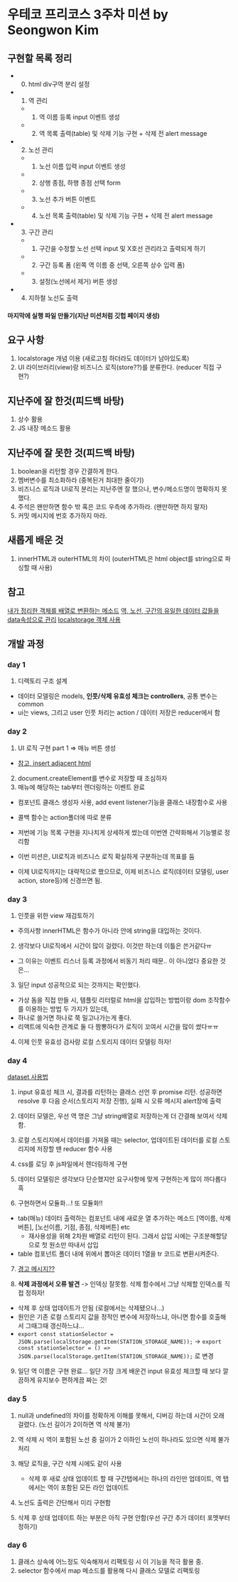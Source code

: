 # 우테코 프리코스 3주차 미션 by Seongwon Kim

## 구현할 목록 정리
- 0. html div구역 분리 설정
    

- 1. 역 관리 
    - 1. 역 이름 등록 input 이벤트 생성
    - 2. 역 목록 출력(table) 및 삭제 기능 구현 + 삭제 전 alert message

- 2. 노선 관리
    - 1. 노선 이름 입력 input 이벤트 생성
    - 2. 상행 종점, 하행 종점 선택 form
    - 3. 노선 추가 버튼 이벤트
    - 4. 노선 목록 출력(table) 및 삭제 기능 구현 + 삭제 전 alert message

- 3. 구간 관리
    - 1. 구간을 수정할 노선 선택 input 및 X호선 관리라고 출력되게 하기
    - 2. 구간 등록 폼 (왼쪽 역 이름 중 선택, 오른쪽 상수 입력 폼)
    - 3. 설정(노선에서 제거) 버튼 생성
    
- 4. 지하철 노선도 출력


#### 마지막에 실행 파일 만들기(지난 미션처럼 깃헙 페이지 생성)

## 요구 사항
1. localstorage 개념 이용 (새로고침 하더라도 데이터가 남아있도록)
2. UI 라이브러리(view)랑 비즈니스 로직(store??)를 분류한다. (reducer 직접 구현?)

## 지난주에 잘 한것(피드백 바탕)
1. 상수 활용
2. JS 내장 메소드 활용

## 지난주에 잘 못한 것(피드백 바탕)
1. boolean을 리턴할 경우 간결하게 한다.
2. 멤버변수를 최소화하라 (중복된거 최대한 줄이기)
3. 비즈니스 로직과 UI로직 분리는 지난주엔 잘 했으나, 변수/메소드명이 명확하지 못했다.
4. 주석은 왠만하면 함수 밖 혹은 코드 우측에 추가하라. (왠만하면 하지 말자)
5. 커밋 메시지에 번호 추가하지 마라.

## 새롭게 배운 것
1. innerHTML과 outerHTML의 차이 (outerHTML은 html object를 string으로 파싱할 때 사용)

## 참고
[내가 정리한 객체를 배열로 변환하는 메소드](https://blog.naver.com/kodewithamy/222139550359)
[역, 노선, 구간의 유일한 데이터 값들을 data속성으로 관리](https://developer.mozilla.org/ko/docs/Learn/HTML/Howto/%EB%8D%B0%EC%9D%B4%ED%84%B0_%EC%86%8D%EC%84%B1_%EC%82%AC%EC%9A%A9%ED%95%98%EA%B8%B0)
[localstorage 객체 사용](https://developer.mozilla.org/ko/docs/Web/API/Window/localStorage)

## 개발 과정

### day 1
1. 디렉토리 구조 설계
  - 데이터 모델링은 models, **인풋/삭제 유효성 체크는 controllers**, 공통 변수는 common
  - ui는 views, 그리고 user 인풋 처리는 action / 데이터 저장은 reducer에서 함

### day 2
1. UI 로직 구현 part 1 => 매뉴 버튼 생성
  - [참고, insert adjacent html](https://developer.mozilla.org/ko/docs/Web/API/Element/insertAdjacentHTML)

2. document.createElement를 변수로 저장할 때 조심하자
3. 매뉴에 해당하는 tab부터 렌더링하는 이벤트 완료
  - 컴포넌트 클래스 생성자 사용, add event listener기능을 클래스 내장함수로 사용
  - 콜백 함수는 action폴더에 따로 분류

- 저번에 기능 목록 구현을 지나치게 상세하게 썼는데 이번엔 간략화해서 기능별로 정리함
- 이번 미션은, UI로직과 비즈니스 로직 확실하게 구분하는데 목표를 둠
- 이제 UI로직까지는 대략적으로 짰으므로, 이제 비즈니스 로직(데이터 모델링, user action, store등)에 신경쓰면 됨.

### day 3
1. 인풋을 위한 view 재검토하기
  - 주의사항 innerHTML은 함수가 아니라 안에 string을 대입하는 것이다.

2. 생각보다 UI로직에서 시간이 많이 걸렸다. 이것만 하는데 이틀은 쓴거같다ㅠ
  - 그 이유는 이벤트 리스너 등록 과정에서 비동기 처리 때문.. 이 아니었다 중요한 것은...

3. 일단 input 성공적으로 되는 것까지는 확인했다.
  - 가상 돔을 직접 만들 시, 템플릿 리터럴로 html을 삽입하는 방법이랑 dom 조작함수를 이용하는 방법 두 가지가 있는데,
  - 하나로 쓸거면 하나로 쭉 밀고나가는게 좋다.
  - 리액트에 익숙한 관계로 둘 다 짬뽕하다가 로직이 꼬여서 시간을 많이 썼다ㅠㅠ

4. 이제 인풋 유효성 검사랑 로컬 스토리지 데이터 모델링 하자!

### day 4
[dataset 사용법](https://javascript.info/dom-attributes-and-properties#non-standard-attributes-dataset)

1. input 유효성 체크 시, 결과를 리턴하는 클래스 선언 후 promise 리턴. 성공하면 resolve 후 다음 순서(스토리지 저장 진행),
실패 시 오류 메시지 alert창에 출력
   
2. 데이터 모델은, 우선 역 명은 그냥 string배열로 저장하는게 더 간결해 보여서 삭제함.

3. 로컬 스토리지에서 데이터를 가져올 때는 selector, 업데이트된 데이터를 로컬 스토리지에 저장할 땐 reducer 함수 사용

4. css를 로딩 후 js파일에서 렌더링하게 구현

5. 데이터 모델링은 생각보다 단순했지만 요구사항에 맞게 구현하는게 많이 까다롭다 흑

6. 구현하면서 모듈화...! 또 모듈화!!
  - tab(매뉴) 데이터 출력하는 컴포넌트 내에 새로운 열 추가하는 메소드 [역이름, 삭제버튼], [노선이름, 기점, 종점, 삭제버튼] etc
    - 재사용성을 위해 2차원 배열로 리턴이 된다. 그래서 삽입 시에는 구조분해할당으로 첫 원소만 따내서 삽입
  - table 컴포넌트 폴더 내에 위에서 뽑아온 데이터 1열을 tr 코드로 변환시켜준다.

7. [경고 메시지??](https://stackoverflow.com/questions/51094117/dependency-cycle-detected-import-no-cycle)

8. **삭제 과정에서 오류 발견** -> 인덱싱 잘못함. 삭제 함수에서 그냥 삭제할 인덱스를 직접 정하자!
  - 삭제 후 상태 업데이트가 안됨 (로컬에서는 삭제됐으나...)
  - 원인은 기존 로컬 스토리지 값을 정적인 변수에 저장하느냐, 아니면 함수를 호출해서 그때그때 갱신하느냐...
  - `export const stationSelector = JSON.parse(localStorage.getItem(STATION_STORAGE_NAME));` -> 
    `export const stationSelector = () => JSON.parse(localStorage.getItem(STATION_STORAGE_NAME));` 로 변경

9. 일단 역 이름은 구현 완료... 일단 가장 크게 배운건 input 유효성 체크할 때 보다 깔끔하게 유지보수 편하게끔 짜는 것!


### day 5

1. null과 undefined의 차이를 정확하게 이해를 못해서, 디버깅 하는데 시간이 오래 걸렸다. (노선 길이가 2이하면 역 삭제 불가)
2. 역 삭제 시 역이 포함된 노선 중 길이가 2 이하인 노선이 하나라도 있으면 삭제 불가 처리
3. 해당 로직을, 구간 삭제 시에도 같이 사용
   - 삭제 후 새로 상태 업데이트 할 때 구간탭에서는 하나의 라인만 업데이트, 역 탭에서는 역이 포함된 모든 라인 업데이트
  
4. 노선도 출력은 간단해서 미리 구현함
5. 삭제 후 상태 업데이트 하는 부분은 아직 구현 안함(우선 구간 추가 데이터 포멧부터 정하기)
  

### day 6

1. 클래스 상속에 어느정도 익숙해져서 리팩토링 시 이 기능을 적극 활용 중.
2. selector 함수에서 map 메소드를 활용해 다시 클래스 모델로 리팩토링